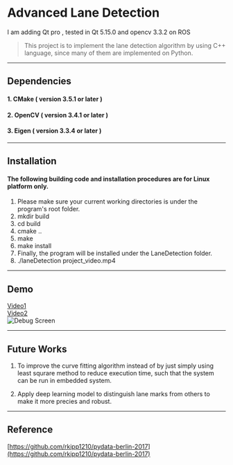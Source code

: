# Advanced Lane Detection

I am adding Qt pro , tested in Qt 5.15.0 and opencv 3.3.2 on ROS 

>This project is to implement the lane detection algorithm by using C++ language, since many of them are implemented on Python.

***

##  Dependencies
#### 1. CMake ( version 3.5.1 or later )  
#### 2. OpenCV ( version 3.4.1 or later )  
#### 3. Eigen ( version 3.3.4 or later )  

***
##  Installation

#### The following building code and installation procedures are for Linux platform only.  
1. Please make sure your current working directories is under the program's root folder.
2. mkdir build
3. cd build
4. cmake ..
5. make
6. make install
7. Finally, the program will be installed under the LaneDetection folder.
8. ./laneDetection project_video.mp4

***
## Demo
[Video1](https://youtu.be/mP4fvnvR0U8)  
[Video2](https://youtu.be/Ig0B8KG5qYU)  
![Debug Screen](https://github.com/HsucheChiang/Advanced_Lane_Detection/blob/master/Screenshot.png)

***
## Future Works
1. To improve the curve fitting algorithm instead of by just simply using least squrare method to reduce execution time, such that the system can be run in embedded system.  

2. Apply deep learning model to distinguish lane marks from others to make it more precies and robust.

***
## Reference
[https://github.com/rkipp1210/pydata-berlin-2017](https://github.com/rkipp1210/pydata-berlin-2017)





